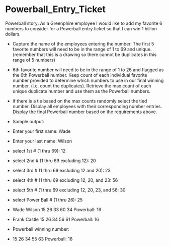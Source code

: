 # Powerball_Entry_Ticket
Powerball story:
As a Greenphire employee I would like to add my favorite 6 numbers to consider for a Powerball entry ticket so that I can win 1 billion dollars.


- Capture the name of the employees entering the number. The first 5 favorite numbers will need to be in the range of 1 to 69 and unique. (remember that this is a drawing so there cannot be duplicates in this range of 5 numbers)
- 6th favorite number will need to be in the range of 1 to 26 and flagged as the 6th Powerball number. Keep count of each individual favorite number provided to determine which numbers to use in our final winning number. (i.e. count the duplicates). Retrieve the max count of each unique duplicate number and use them as the Powerball numbers.
- if there is a tie based on the max counts randomly select the tied number. Display all employees with their corresponding number entries. Display the final Powerball number based on the requirements above.

- Sample output:
- Enter your first name: Wade
- Enter your last name: Wilson
- select 1st # (1 thru 69): 12
- select 2nd # (1 thru 69 excluding 12): 20
- select 3rd # (1 thru 69 excluding 12 and 20): 23
- select 4th # (1 thru 69 excluding 12, 20, and 23: 56
- select 5th # (1 thru 69 excluding 12, 20, 23, and 56: 30
- select Power Ball # (1 thru 26): 25


- Wade Wilson 15 26 33 60 34 Powerball: 16
- Frank Castle 15 26 34 56 61 Powerball: 16


- Powerball winning number:
- 15 26 34 55 63 Powerball: 16
